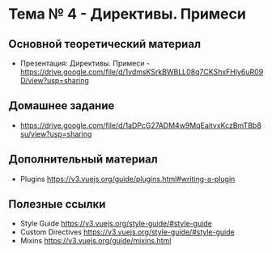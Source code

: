 # Тема № 4 - Директивы. Примеси


## Основной теоретический материал	

- Презентация: Директивы. Примеси - https://drive.google.com/file/d/1vdmsKSrkBWBLL08q7CKShxFHly6uR09D/view?usp=sharing


## Домашнее задание

- https://drive.google.com/file/d/1aDPcG27ADM4w9MqEaitvxKczBmTBb8su/view?usp=sharing

## Дополнительный материал

- Plugins https://v3.vuejs.org/guide/plugins.html#writing-a-plugin

## Полезные ссылки

- Style Guide https://v3.vuejs.org/style-guide/#style-guide
- Custom Directives https://v3.vuejs.org/style-guide/#style-guide
- Mixins https://v3.vuejs.org/guide/mixins.html


